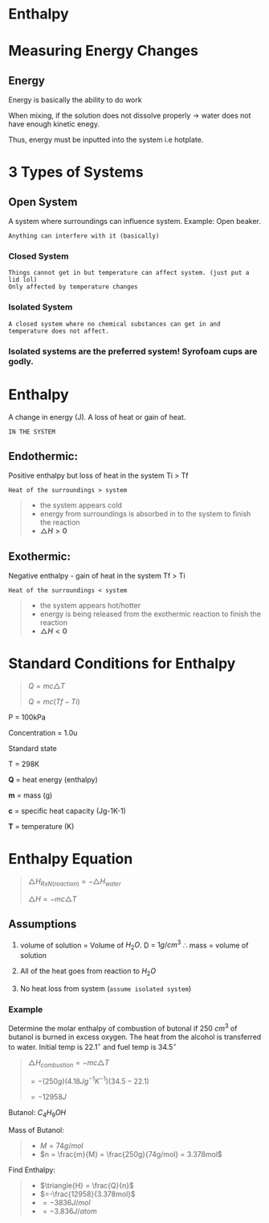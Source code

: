 # Enthalpy

# Measuring Energy Changes

## Energy

Energy is basically the ability to do work

When mixing, if the solution does not dissolve properly → water does not have enough kinetic enegy.

Thus, energy must be inputted into the system i.e hotplate.

# 3 Types of Systems

## Open System

A system where surroundings can influence system. Example: Open beaker.

`Anything can interfere with it (basically)`

### Closed System

    Things cannot get in but temperature can affect system. (just put a lid lol)
    Only affected by temperature changes

### Isolated System

    A closed system where no chemical substances can get in and temperature does not affect.

### Isolated systems are the preferred system! Syrofoam cups are godly.

# Enthalpy

A change in energy (J). A loss of heat or gain of heat.

`IN THE SYSTEM`

## Endothermic:

Positive enthalpy but loss of heat in the system
Ti > Tf

`Heat of the surroundings > system`

> - the system appears cold
> - energy from surroundings is absorbed in to the system to finish the reaction
> - <strong>$\triangle{}H > 0$</strong>

## Exothermic:

Negative enthalpy - gain of heat in the system
Tf > Ti

`Heat of the surroundings < system`

> - the system appears hot/hotter
> - energy is being released from the exothermic reaction to finish the reaction
> - <strong>$\triangle{}H < 0$</strong>

# Standard Conditions for Enthalpy

> $Q = mc\triangle{}T$
>
> $Q = mc(Tf - Ti)$

P = 100kPa

Concentration = 1.0u

Standard state

T = 298K

**Q** = heat energy (enthalpy)

**m** = mass (g)

**c** = specific heat capacity (Jg-1K-1)

**T** = temperature (K)

# Enthalpy Equation

> $\triangle{}H_{RxN (reaction)} = -\triangle{}H_{water}$
>
> $\triangle{}H = -mc\triangle{}T$

## Assumptions

1. volume of solution = Volume of $H_2O$. D = $1g/cm^3$ $\therefore$ mass = volume of solution

2. All of the heat goes from reaction to $H_2O$

3. No heat loss from system (`assume isolated system`)

### Example

Determine the molar enthalpy of combustion of butonal if 250 $cm^3$ of butanol is burned in excess oxygen. The heat from the alcohol is transferred to water. Initial temp is $22.1^\circ$ and fuel temp is $34.5^\circ$

> $\triangle{H}_{combustion} = -mc\triangle{T}$
>
> $= -(250g)(4.18Jg^{-1}K^{-1})(34.5-22.1)$
>
> $= -12958J$

Butanol: $C_4H_9OH$

Mass of Butanol:

> - $M = 74g/mol$
> - $n = \frac{m}{M} = \frac{250g}{74g/mol} = 3.378mol$

Find Enthalpy:

> - $\triangle{H} = \frac{Q}{n}$
> - $=-\frac{12958}{3.378mol}$
> - $=-3836J/mol$
> - $=-3.836J/atom$
